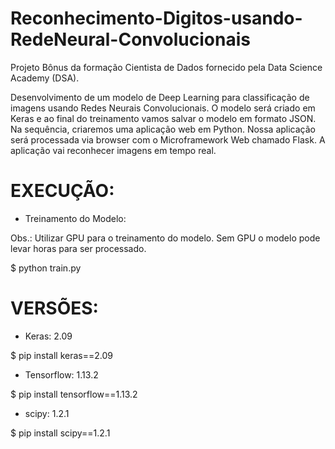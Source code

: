 # Reconhecimento-Digitos-usando-RedeNeural-Convolucionais

Projeto Bônus da formação Cientista de Dados fornecido pela Data Science Academy (DSA).

Desenvolvimento de um modelo de Deep Learning para classificação de imagens usando Redes Neurais Convolucionais. 
O modelo será criado em Keras e ao final do treinamento vamos salvar o modelo em formato JSON.
Na sequência, criaremos uma aplicação web em Python. 
Nossa aplicação será processada via browser com o Microframework Web chamado Flask.
A aplicação vai reconhecer imagens em tempo real.


# EXECUÇÃO:

- Treinamento do Modelo:

Obs.: Utilizar GPU para o treinamento do modelo. Sem GPU o modelo pode levar horas para ser processado.

$ python train.py

# VERSÕES:

- Keras: 2.09

$ pip install keras==2.09
- Tensorflow: 1.13.2

$ pip install tensorflow==1.13.2
- scipy: 1.2.1

$ pip install scipy==1.2.1
